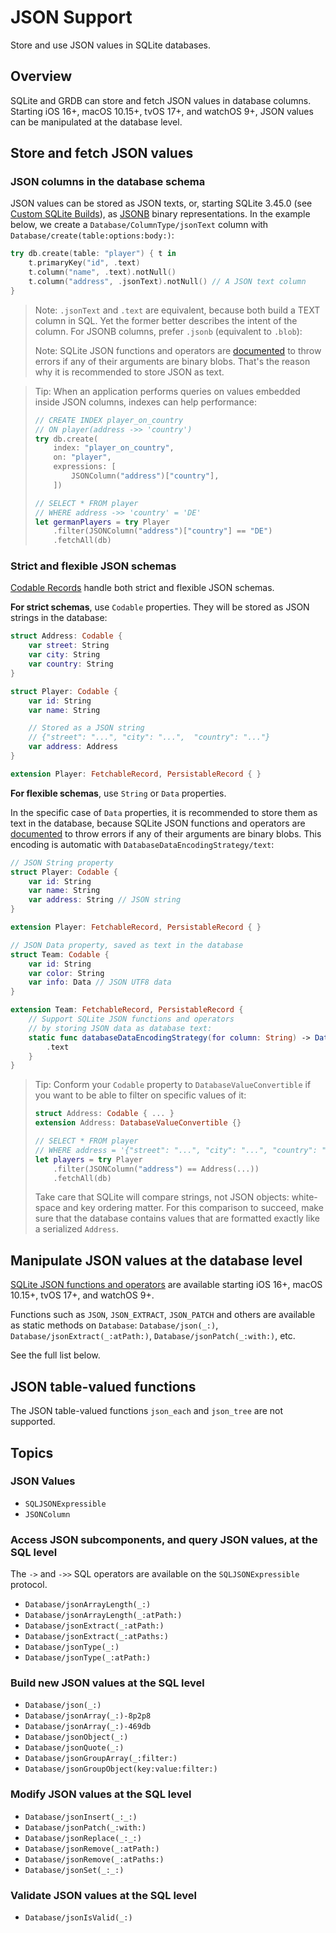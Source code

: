 # JSON Support

Store and use JSON values in SQLite databases.

## Overview

SQLite and GRDB can store and fetch JSON values in database columns. Starting iOS 16+, macOS 10.15+, tvOS 17+, and watchOS 9+, JSON values can be manipulated at the database level.

## Store and fetch JSON values

### JSON columns in the database schema

JSON values can be stored as JSON texts, or, starting SQLite 3.45.0 (see [Custom SQLite Builds](https://github.com/groue/GRDB.swift/blob/master/Documentation/CustomSQLiteBuilds.md)), as [JSONB](https://www.sqlite.org/json1.html#jsonb) binary representations. In the example below, we create a ``Database/ColumnType/jsonText`` column with ``Database/create(table:options:body:)``:

```swift
try db.create(table: "player") { t in
    t.primaryKey("id", .text)
    t.column("name", .text).notNull()
    t.column("address", .jsonText).notNull() // A JSON text column
}
```

> Note: `.jsonText` and `.text` are equivalent, because both build a TEXT column in SQL. Yet the former better describes the intent of the column. For JSONB columns, prefer `.jsonb` (equivalent to `.blob`):
>
> Note: SQLite JSON functions and operators are [documented](https://www.sqlite.org/json1.html#interface_overview) to throw errors if any of their arguments are binary blobs. That's the reason why it is recommended to store JSON as text.

> Tip: When an application performs queries on values embedded inside JSON columns, indexes can help performance:
>
> ```swift
> // CREATE INDEX player_on_country 
> // ON player(address ->> 'country')
> try db.create(
>     index: "player_on_country",
>     on: "player",
>     expressions: [
>         JSONColumn("address")["country"],
>     ])
>
> // SELECT * FROM player
> // WHERE address ->> 'country' = 'DE'
> let germanPlayers = try Player
>     .filter(JSONColumn("address")["country"] == "DE")
>     .fetchAll(db)
> ```

### Strict and flexible JSON schemas

[Codable Records](https://github.com/groue/GRDB.swift/blob/master/README.md#codable-records) handle both strict and flexible JSON schemas.

**For strict schemas**, use `Codable` properties. They will be stored as JSON strings in the database:

```swift
struct Address: Codable {
    var street: String
    var city: String
    var country: String
}

struct Player: Codable {
    var id: String
    var name: String

    // Stored as a JSON string
    // {"street": "...", "city": "...",  "country": "..."} 
    var address: Address
}

extension Player: FetchableRecord, PersistableRecord { }
```

**For flexible schemas**, use `String` or `Data` properties.

In the specific case of `Data` properties, it is recommended to store them as text in the database, because SQLite JSON functions and operators are [documented](https://www.sqlite.org/json1.html#interface_overview) to throw errors if any of their arguments are binary blobs. This encoding is automatic with ``DatabaseDataEncodingStrategy/text``:

```swift
// JSON String property
struct Player: Codable {
    var id: String
    var name: String
    var address: String // JSON string
}

extension Player: FetchableRecord, PersistableRecord { }

// JSON Data property, saved as text in the database
struct Team: Codable {
    var id: String
    var color: String
    var info: Data // JSON UTF8 data
}

extension Team: FetchableRecord, PersistableRecord {
    // Support SQLite JSON functions and operators
    // by storing JSON data as database text:
    static func databaseDataEncodingStrategy(for column: String) -> DatabaseDataEncodingStrategy {
        .text
    }
}
```

> Tip: Conform your `Codable` property to `DatabaseValueConvertible` if you want to be able to filter on specific values of it:
>
> ```swift
> struct Address: Codable { ... }
> extension Address: DatabaseValueConvertible {}
>
> // SELECT * FROM player
> // WHERE address = '{"street": "...", "city": "...", "country": "..."}'
> let players = try Player
>     .filter(JSONColumn("address") == Address(...))
>     .fetchAll(db)
> ```
>
> Take care that SQLite will compare strings, not JSON objects: white-space and key ordering matter. For this comparison to succeed, make sure that the database contains values that are formatted exactly like a serialized `Address`.

## Manipulate JSON values at the database level

[SQLite JSON functions and operators](https://www.sqlite.org/json1.html) are available starting iOS 16+, macOS 10.15+, tvOS 17+, and watchOS 9+.

Functions such as `JSON`, `JSON_EXTRACT`, `JSON_PATCH` and others are available as static methods on `Database`: ``Database/json(_:)``, ``Database/jsonExtract(_:atPath:)``, ``Database/jsonPatch(_:with:)``, etc.

See the full list below.

## JSON table-valued functions

The JSON table-valued functions `json_each` and `json_tree` are not supported.

## Topics

### JSON Values

- ``SQLJSONExpressible``
- ``JSONColumn``

### Access JSON subcomponents, and query JSON values, at the SQL level

The `->` and `->>` SQL operators are available on the ``SQLJSONExpressible`` protocol.

- ``Database/jsonArrayLength(_:)``
- ``Database/jsonArrayLength(_:atPath:)``
- ``Database/jsonExtract(_:atPath:)``
- ``Database/jsonExtract(_:atPaths:)``
- ``Database/jsonType(_:)``
- ``Database/jsonType(_:atPath:)``

### Build new JSON values at the SQL level

- ``Database/json(_:)``
- ``Database/jsonArray(_:)-8p2p8``
- ``Database/jsonArray(_:)-469db``
- ``Database/jsonObject(_:)``
- ``Database/jsonQuote(_:)``
- ``Database/jsonGroupArray(_:filter:)``
- ``Database/jsonGroupObject(key:value:filter:)``

### Modify JSON values at the SQL level

- ``Database/jsonInsert(_:_:)``
- ``Database/jsonPatch(_:with:)``
- ``Database/jsonReplace(_:_:)``
- ``Database/jsonRemove(_:atPath:)``
- ``Database/jsonRemove(_:atPaths:)``
- ``Database/jsonSet(_:_:)``

### Validate JSON values at the SQL level

- ``Database/jsonIsValid(_:)``
